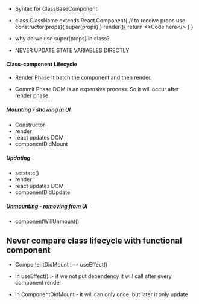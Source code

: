 - Syntax for ClassBaseComponent

* class ClassName extends React.Component{
  // to receive props use
  constructor(props){
  super(props)
  }
  render(){
  return <>Code here</>
  }
  }

- why do we use super(props) in class?

- NEVER UPDATE STATE VARIABLES DIRECTLY

#### Class-component Lifecycle

- Render Phase
  It batch the component and then render.

- Commit Phase
  DOM is an expensive process. So it will occur after render phase.

##### Mounting - showing in UI

- Constructor
- render
- react updates DOM
- componentDidMount

##### Updating

- setstate()
- render
- react updates DOM
- componentDidUpdate

##### Unmounting - removing from UI

- componentWillUnmount()

## Never compare class lifecycle with functional component

- ComponentDidMount !== useEffect()

- in useEffect() :- if we not put dependency it will call after every component render

- in ComponentDidMount - it will can only once. but later it only update
